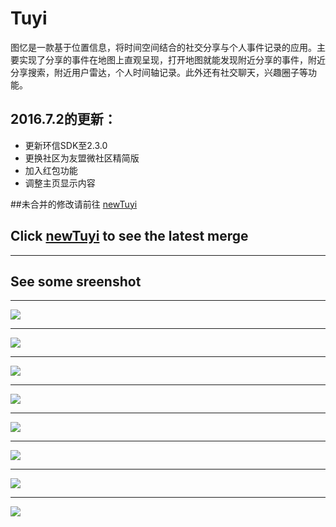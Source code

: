 # Tuyi

图忆是一款基于位置信息，将时间空间结合的社交分享与个人事件记录的应用。主要实现了分享的事件在地图上直观呈现，打开地图就能发现附近分享的事件，附近分享搜索，附近用户雷达，个人时间轴记录。此外还有社交聊天，兴趣圈子等功能。


## 2016.7.2的更新：
* 更新环信SDK至2.3.0
* 更换社区为友盟微社区精简版
* 加入红包功能
* 调整主页显示内容




##未合并的修改请前往  [newTuyi](https://github.com/donlan/Tuyi/tree/newTuyi)

## Click  [newTuyi](https://github.com/donlan/Tuyi/tree/newTuyi) to see the latest merge 
___
## See some sreenshot
___
![](sreenshot/Screenshot_2016-05-13-16-56-14.png)
___
![](sreenshot/Screenshot_2016-05-13-16-56-23.png)
___
 ![](sreenshot/Screenshot_20160702-144132.png)
___
![](sreenshot/Screenshot_2016-05-13-16-57-29.png)
___
![](sreenshot/Screenshot_2016-05-13-16-59-29.png)
___
![](sreenshot/Screenshot_2016-05-13-17-20-45.png)
___
![](sreenshot/Screenshot_20160702-144403.png)
___
![](sreenshot/Screenshot_20160702-141248.png)

